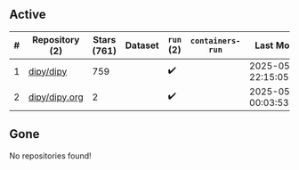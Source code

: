 ## Active
| # | Repository (2) | Stars (761) | Dataset | `run` (2) | `containers-run` | Last Modified |
| --- | --- | --- | --- | --- | --- | --- |
| 1 | [dipy/dipy](https://github.com/dipy/dipy) | 759 |  | :heavy_check_mark: |  | 2025-05-22 22:15:05+00:00 |
| 2 | [dipy/dipy.org](https://github.com/dipy/dipy.org) | 2 |  | :heavy_check_mark: |  | 2025-05-19 00:03:53+00:00 |

## Gone
No repositories found!
